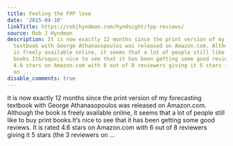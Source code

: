```yaml
---
title: Feeling the FPP love
date: '2015-04-10'
linkTitle: https://robjhyndman.com/hyndsight/fpp-reviews/
source: Rob J Hyndman
description: It is now exactly 12 months since the print version of my forecasting
  textbook with George Athanasopoulos was released on Amazon.com. Although the book
  is freely available online, it seems that a lot of people still like to buy print
  books.It&rsquo;s nice to see that it has been getting some good reviews. It is rated
  4.6 stars on Amazon.com with 6 out of 8 reviewers giving it 5 stars (the 3 reviewers
  on ...
disable_comments: true
---
```

It is now exactly 12 months since the print version of my forecasting textbook with George Athanasopoulos was released on Amazon.com. Although the book is freely available online, it seems that a lot of people still like to buy print books.It&rsquo;s nice to see that it has been getting some good reviews. It is rated 4.6 stars on Amazon.com with 6 out of 8 reviewers giving it 5 stars (the 3 reviewers on ...